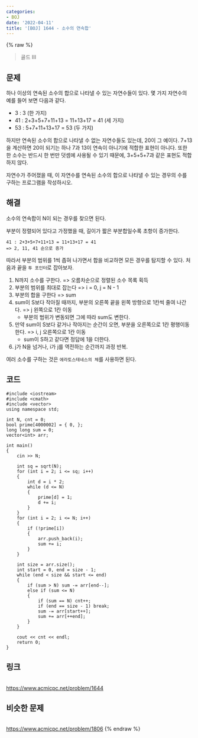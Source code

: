 ```yaml
---
categories:
- BOJ
date: '2022-04-11'
title: '[BOJ] 1644 - 소수의 연속합'
---
```


{% raw %}
> 골드 III<br>

## 문제
하나 이상의 연속된 소수의 합으로 나타낼 수 있는 자연수들이 있다. 몇 가지 자연수의 예를 들어 보면 다음과 같다.

-   3 : 3 (한 가지)
-   41 : 2+3+5+7+11+13 = 11+13+17 = 41 (세 가지)
-   53 : 5+7+11+13+17 = 53 (두 가지)

하지만 연속된 소수의 합으로 나타낼 수 없는 자연수들도 있는데, 20이 그 예이다. 7+13을 계산하면 20이 되기는 하나 7과 13이 연속이 아니기에 적합한 표현이 아니다. 또한 한 소수는 반드시 한 번만 덧셈에 사용될 수 있기 때문에, 3+5+5+7과 같은 표현도 적합하지 않다.

자연수가 주어졌을 때, 이 자연수를 연속된 소수의 합으로 나타낼 수 있는 경우의 수를 구하는 프로그램을 작성하시오.

## 해결
소수의 연속합이 N이 되는 경우를 찾으면 된다.

부분이 정렬되어 있다고 가정했을 때, 길이가 짧은 부분합일수록 초항이 증가한다.
```
41 : 2+3+5+7+11+13 = 11+13+17 = 41
=> 2, 11, 41 순으로 증가
```
따라서 부분의 범위를 1씩 좁혀 나가면서 합을 비교하면 모든 경우를 탐지할 수 있다. 처음과 끝을 `투 포인터`로 잡아보자.

1. N까지 소수를 구한다. => 오름차순으로 정렬된 소수 목록 획득
2. 부분의 범위를 최대로 잡는다 => i = 0, j = N - 1
3. 부분의 합을 구한다 => sum
4. sum이 S보다 작아질 때까지, 부분의 오른쪽 끝을 왼쪽 방향으로 1칸씩 줄여 나간다. => j 왼쪽으로 1칸 이동
	- 부분의 범위가 변동되면 그에 따라 sum도 변한다.
5.  만약 sum이 S보다 같거나 작아지는 순간이 오면, 부분을 오른쪽으로 1칸 평행이동한다. => i, j 오른쪽으로 1칸 이동
	- sum이 S하고 같다면 정답에 1을 더한다.
7. j가 N을 넘거나, i가 j를 역전하는 순간까지 과정 반복.

여러 소수를 구하는 것은 `에라토스테네스의 체`를 사용하면 된다.

## 코드
```
#include <iostream>
#include <cmath>
#include <vector>
using namespace std;

int N, cnt = 0;
bool prime[4000002] = { 0, };
long long sum = 0;
vector<int> arr;

int main()
{
	cin >> N;

	int sq = sqrt(N);
	for (int i = 2; i <= sq; i++)
	{
		int d = i * 2;
		while (d <= N)
		{
			prime[d] = 1;
			d += i;
		}
	}
	for (int i = 2; i <= N; i++)
	{
		if (!prime[i])
		{
			arr.push_back(i);
			sum += i;
		}
	}
	
	int size = arr.size();
	int start = 0, end = size - 1;
	while (end < size && start <= end)
	{
		if (sum > N) sum -= arr[end--];
		else if (sum <= N)
		{
			if (sum == N) cnt++;
			if (end == size - 1) break;
			sum -= arr[start++];
			sum += arr[++end];
		}
	}

	cout << cnt << endl;
	return 0;
}
```

## 링크
<br>https://www.acmicpc.net/problem/1644

## 비슷한 문제
<br>https://www.acmicpc.net/problem/1806
{% endraw %}